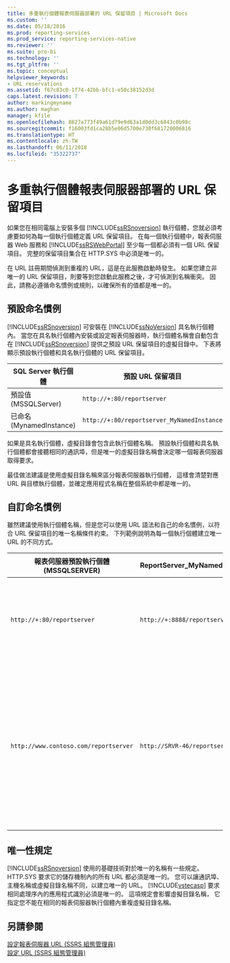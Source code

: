 ```yaml
---
title: 多重執行個體報表伺服器部署的 URL 保留項目 | Microsoft Docs
ms.custom: ''
ms.date: 05/18/2016
ms.prod: reporting-services
ms.prod_service: reporting-services-native
ms.reviewer: ''
ms.suite: pro-bi
ms.technology: ''
ms.tgt_pltfrm: ''
ms.topic: conceptual
helpviewer_keywords:
- URL reservations
ms.assetid: f67c83c0-1f74-42bb-bfc1-e50c38152d3d
caps.latest.revision: 7
author: markingmyname
ms.author: maghan
manager: kfile
ms.openlocfilehash: 8827a773f49a61d79e9d63a1d0dd3c6843c0b98c
ms.sourcegitcommit: f16003fd1ca28b5e06d5700e730f681720006816
ms.translationtype: HT
ms.contentlocale: zh-TW
ms.lasthandoff: 06/11/2018
ms.locfileid: "35322737"
---
```

# <a name="url-reservations-for-multi-instance-report-server-deployments"></a>多重執行個體報表伺服器部署的 URL 保留項目
  如果您在相同電腦上安裝多個 [!INCLUDE[ssRSnoversion](../../includes/ssrsnoversion-md.md)] 執行個體，您就必須考慮要如何為每一個執行個體定義 URL 保留項目。 在每一個執行個體中，報表伺服器 Web 服務和 [!INCLUDE[ssRSWebPortal](../../includes/ssrswebportal.md)] 至少每一個都必須有一個 URL 保留項目。 完整的保留項目集合在 HTTP.SYS 中必須是唯一的。  
  
 在 URL 註冊期間偵測到重複的 URL，這是在此服務啟動時發生。 如果您建立非唯一的 URL 保留項目，則要等到您啟動此服務之後，才可偵測到名稱衝突。 因此，請務必遵循命名慣例或規則，以確保所有的值都是唯一的。  
  
## <a name="default-naming-conventions"></a>預設命名慣例  
 [!INCLUDE[ssRSnoversion](../../includes/ssrsnoversion-md.md)] 可安裝在 [!INCLUDE[ssNoVersion](../../includes/ssnoversion-md.md)] 具名執行個體內。 當您在具名執行個體內安裝或設定報表伺服器時，執行個體名稱會自動包含在 [!INCLUDE[ssRSnoversion](../../includes/ssrsnoversion-md.md)] 提供之預設 URL 保留項目的虛擬目錄中。 下表將顯示預設執行個體和具名執行個體的 URL 保留項目。  
  
|SQL Server 執行個體|預設 URL 保留項目|  
|-------------------------|-----------------------------|  
|預設值 (MSSQLServer)|`http://+:80/reportserver`|  
|已命名 (MynamedInstance)|`http://+:80/reportserver_MyNamedInstance`|  
  
 如果是具名執行個體，虛擬目錄會包含此執行個體名稱。 預設執行個體和具名執行個體都會接聽相同的通訊埠，但是唯一的虛擬目錄名稱會決定哪一個報表伺服器取得要求。  
  
 最佳做法建議是使用虛擬目錄名稱來區分報表伺服器執行個體， 這樣會清楚對應 URL 與目標執行個體，並確定應用程式名稱在整個系統中都是唯一的。  
  
## <a name="custom-naming-conventions"></a>自訂命名慣例  
 雖然建議使用執行個體名稱，但是您可以使用 URL 語法和自己的命名慣例，以符合 URL 保留項目的唯一名稱條件約束。 下列範例說明為每一個執行個體建立唯一 URL 的不同方式。  
  
|報表伺服器預設執行個體 (MSSQLSERVER)|ReportServer_MyNamedInstance|唯一性|  
|----------------------------------------------------|-----------------------------------|----------------|  
|`http://+:80/reportserver`|`http://+:8888/reportserver`|每個執行個體會接聽不同的通訊埠。|  
|`http://www.contoso.com/reportserver`|`http://SRVR-46/reportserver`|每一個執行個體都會對應到不同的伺服器名稱 (完整網域名稱和電腦名稱)。|  
  
## <a name="uniqueness-requirements"></a>唯一性規定  
 [!INCLUDE[ssRSnoversion](../../includes/ssrsnoversion-md.md)] 使用的基礎技術對於唯一的名稱有一些規定。 HTTP.SYS 要求它的儲存機制內的所有 URL 都必須是唯一的。 您可以讓通訊埠、主機名稱或虛擬目錄名稱不同，以建立唯一的 URL。 [!INCLUDE[vstecasp](../../includes/vstecasp-md.md)] 要求相同處理序內的應用程式識別必須是唯一的。 這項規定會影響虛擬目錄名稱， 它指定您不能在相同的報表伺服器執行個體內重複虛擬目錄名稱。  
  
## <a name="see-also"></a>另請參閱  
 [設定報表伺服器 URL &#40;SSRS 組態管理員&#41;](../../reporting-services/install-windows/configure-report-server-urls-ssrs-configuration-manager.md)   
 [設定 URL &#40;SSRS 組態管理員&#41;](../../reporting-services/install-windows/configure-a-url-ssrs-configuration-manager.md)  
  
  
